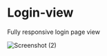 # Login-view

Fully responsive login page view

![Screenshot (2)](https://user-images.githubusercontent.com/55230040/182127807-c7d2486e-6515-4577-b944-80aae086908f.png)
